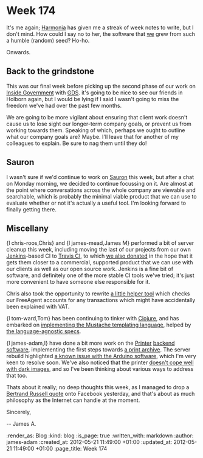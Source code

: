 Week 174
=========

It's me again; [Harmonia][] has given me a streak of week notes to write, but I don't mind. How could I say no to her, the software that [we](/) grew from such a humble (random) seed? Ho-ho.

Onwards.


Back to the grindstone
-------------

This was our final week before picking up the second phase of our work on [Inside Government][] with [GDS][]. it's going to be nice to see our friends in Holborn again, but I would be lying if I said I wasn't going to miss the freedom we've had over the past few months.

We are going to be more vigilant about ensuring that client work doesn't cause us to lose sight our longer-term company goals, or prevent us from working towards them. Speaking of which, perhaps we ought to outline what our company goals are? Maybe. I'll leave that for another of my colleagues to explain. Be sure to nag them until they do!


Sauron
-------

I wasn't sure if we'd continue to work on [Sauron][] this week, but after a chat on Monday morning, we decided to continue focussing on it.  Are almost at the point where conversations across the whole company are viewable and searchable, which is probably the minimal viable product that we can use to evaluate whether or not it's actually a useful tool. I'm looking forward to finally getting there.


Miscellany
------

{l chris-roos,Chris} and {l james-mead,James M} performed a bit of server cleanup this week, including moving the last of our projects from our own [Jenkins][]-based CI to [Travis CI][], to which [we also donated][travis-donate] in the hope that it gets them closer to a commercial, supported product that we can use with our clients as well as our open source work. Jenkins is a fine bit of software, and definitely one of the more stable CI tools we've tried; it's just more convenient to have someone else responsible for it.

Chris also took the opportunity to rewrite [a little helper tool][freeagent-vat] which checks our FreeAgent accounts for any transactions which might have accidentally been explained with VAT.

{l tom-ward,Tom} has been continuing to tinker with [Clojure][], and has embarked on [implementing the Mustache templating language][tom-mustache], helped by [the language-agnostic specs][mustache-specs].

{l james-adam,I} have done a bit more work on the [Printer][] [backend software][printer-backend], implementing the first steps towards [a print archive][]. The server rebuild highlighted [a known issue with the Arduino software][printer-status-code-issue], which I'm very keen to resolve soon. We've also noticed that the printer [doesn't cope well with dark images][printer-dark-image-issue], and so I've been thinking about various ways to address that too.

Thats about it really; no deep thoughts this week, as I managed to drop a [Bertrand Russell quote][] onto Facebook yesterday, and that's about as much philosophy as the Internet can handle at the moment.

Sincerely,

-- James A.

[Sauron]: http://github.com/freerange/sauron
[Harmonia]: http://github.com/freerange/harmonia
[Inside Government]: /inside-government
[GDS]: http://digital.cabinetoffice.gov.uk
[Jenkins]: http://jenkins-ci.org
[Travis CI]: http://travis-ci.org
[travis-donate]: http://love.travis-ci.org 
[freeagent-vat]: https://github.com/freerange/free_agent_sanity_check
[Clojure]: http://clojure.org/
[tom-mustache]: https://github.com/tomafro/clostache
[mustache-specs]: https://github.com/mustache/spec
[Printer]: /printer
[printer-backend]: http://github.com/freerange/printer
[a print archive]: https://groups.google.com/d/msg/gfr-printer/XirpZIpye4s/Bf8lf1xa_agJ
[printer-status-code-issue]: https://github.com/freerange/printer/issues/12
[printer-dark-image-issue]: https://github.com/freerange/printer/issues/24
[Bertrand Russell quote]: https://gist.github.com/2759123

:render_as: Blog
:kind: blog
:is_page: true
:written_with: markdown
:author: james-adam
:created_at: 2012-05-21 11:49:00 +01:00
:updated_at: 2012-05-21 11:49:00 +01:00
:page_title: Week 174